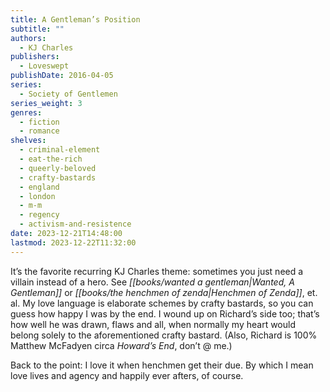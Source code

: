 ```yaml
---
title: A Gentleman’s Position
subtitle: ""
authors:
  - KJ Charles
publishers:
  - Loveswept
publishDate: 2016-04-05
series:
  - Society of Gentlemen
series_weight: 3
genres:
  - fiction
  - romance
shelves:
  - criminal-element
  - eat-the-rich
  - queerly-beloved
  - crafty-bastards
  - england
  - london
  - m-m
  - regency
  - activism-and-resistence
date: 2023-12-21T14:48:00
lastmod: 2023-12-22T11:32:00
---
```

It’s the favorite recurring KJ Charles theme: sometimes you just need a villain instead of a hero. See *[[books/wanted a gentleman|Wanted, A Gentleman]]* or *[[books/the henchmen of zenda|Henchmen of Zenda]]*, et. al. My love language is elaborate schemes by crafty bastards, so you can guess how happy I was by the end. I wound up on Richard’s side too; that’s how well he was drawn, flaws and all, when normally my heart would belong solely to the aforementioned crafty bastard. (Also, Richard is 100% Matthew McFadyen circa _Howard’s End_, don’t @ me.)

Back to the point: I love it when henchmen get their due. By which I mean love lives and agency and happily ever afters, of course.